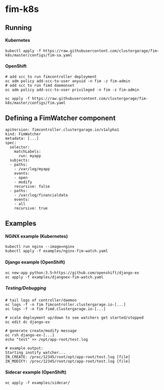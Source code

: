 # fim-k8s

## Running

#### Kubernetes

```
kubectl apply -f https://raw.githubusercontent.com/clustergarage/fim-k8s/master/configs/fim-sa.yaml
```

#### OpenShift

```
# add scc to run fimcontroller deployment
oc adm policy add-scc-to-user anyuid -n fim -z fim-admin
# add scc to run fimd daemonset
oc adm policy add-scc-to-user privileged -n fim -z fim-admin

oc apply -f https://raw.githubusercontent.com/clustergarage/fim-k8s/master/configs/fim.yaml
```

## Defining a FimWatcher component

```
apiVersion: fimcontroller.clustergarage.io/v1alpha1
kind: FimWatcher
metadata: [...]
spec:
  selector:
    matchLabels:
      run: myapp
  subjects:
  - paths:
    - /var/log/myapp
    events:
    - open
    - modify
    recursive: false
  - paths:
    - /var/log/financialdata
    events:
    - all
    recursive: true
```

## Examples

#### NGiNX example (Kubernetes)

```
kubectl run nginx --image=nginx
kubectl apply -f examples/nginx-fim-watch.yaml
```

#### Django example (OpenShift)

```
oc new-app python:3.5~https://github.com/openshift/django-ex
oc apply -f examples/djangoex-fim-watch.yaml
```

##### Testing/Debugging

```
# tail logs of controller/daemon
oc logs -f -n fim fimcontroller.clustergarage.io-[...]
oc logs -f -n fim fimd.clustergarage.io-[...]

# scale deployment up/down to see watchers get started/stopped
oc edit dc django-ex

# generate create/modify message
oc rsh django-ex-[...]
echo "test" >> /opt/app-root/test.log

# example output:
Starting inotify watcher...
IN_CREATE: /proc/12345/root/opt/app-root/test.log [file]
IN_MODIFY: /proc/12345/root/opt/app-root/test.log [file]
```

#### Sidecar example (OpenShift)

```
oc apply -f examples/sidecar/
```

